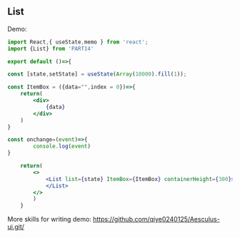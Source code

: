 
## List

Demo:

```jsx
import React,{ useState,memo } from 'react';
import {List} from 'PART14'

export default ()=>{

const [state,setState] = useState(Array(10000).fill(1));

const ItemBox = ({data="",index = 0})=>{
    return(
        <div>
            {data}
        </div> 
    )
}

const onchange=(event)=>{
        console.log(event)
}

    return(
        <>
            <List list={state} ItemBox={ItemBox} containerHeight={300}>
            </List>
        </>
        )
    }

```
<API ></API>


More skills for writing demo: https://github.com/qiye0240125/Aesculus-ui.git/
